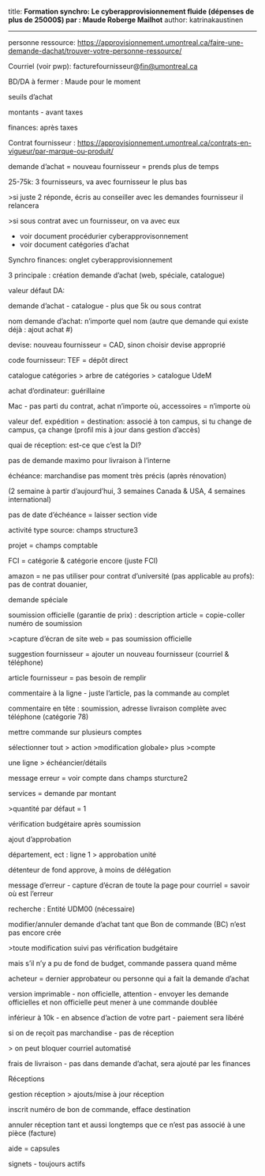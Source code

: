 title: **Formation synchro: Le cyberapprovisionnement fluide (dépenses de plus de 25000$) par : Maude Roberge Mailhot**
author: katrinakaustinen

----

personne ressource: https://approvisionnement.umontreal.ca/faire-une-demande-dachat/trouver-votre-personne-ressource/

Courriel (voir pwp): facturefournisseur@[fin@umontreal.ca](mailto:fin@umontreal.ca)

BD/DA à fermer : Maude pour le moment

seuils d’achat

montants - avant taxes

finances: après taxes

Contrat fournisseur : https://approvisionnement.umontreal.ca/contrats-en-vigueur/par-marque-ou-produit/

  

demande d’achat = nouveau fournisseur =  prends plus de temps

25-75k: 3 fournisseurs, va avec fournisseur le plus bas

\>si juste 2 réponde, écris au conseiller avec les demandes fournisseur il relancera

\>si sous contrat avec un fournisseur, on va avec eux

  

- voir document procédurier cyberapprovisonnement
- voir document catégories d’achat

Synchro finances: onglet cyberapprovisionnement

3 principale : création demande d’achat (web, spéciale, catalogue)

valeur défaut DA:

  

demande d’achat - catalogue - plus que 5k ou sous contrat

nom demande d’achat: n’importe quel nom (autre que demande qui existe déjà : ajout achat #)

  

devise: nouveau fournisseur = CAD, sinon choisir devise approprié

code fournisseur: TEF = dépôt direct

  

catalogue catégories > arbre de catégories > catalogue UdeM

  

achat d’ordinateur: guérillaine

Mac - pas parti du contrat, achat n’importe où, accessoires = n’importe où

  

valeur def. expédition = destination: associé à ton campus, si tu change de campus, ça change (profil mis à jour dans gestion d’accès)

  

quai de réception: est-ce que c’est la DI?

pas de demande maximo pour livraison à l’interne

  

échéance: marchandise pas moment très précis (après rénovation)

(2 semaine à partir d’aujourd’hui, 3 semaines Canada & USA, 4 semaines international)

pas de date d’échéance = laisser section vide

  

activité type source: champs structure3

projet = champs comptable

FCI = catégorie & catégorie encore (juste FCI)

  

amazon = ne pas utiliser pour contrat d’université (pas applicable au profs): pas de contrat douanier, 

  

demande spéciale

soumission officielle (garantie de prix) : description article = copie-coller numéro de soumission

\>capture d’écran de site web = pas soumission officielle

  

suggestion fournisseur = ajouter un nouveau fournisseur (courriel & téléphone)

article fournisseur = pas besoin de remplir

commentaire à la ligne - juste l’article, pas la commande au complet

  

commentaire en tête : soumission, adresse livraison complète avec téléphone (catégorie 78)

  

mettre commande sur plusieurs comptes

sélectionner tout  > action >modification globale> plus >compte

une ligne > échéancier/détails 

message erreur = voir compte dans champs sturcture2

  

services = demande par montant 

\>quantité par défaut = 1

  

vérification budgétaire après soumission

  

ajout d’approbation

département, ect : ligne 1 > approbation unité 

détenteur de fond approve, à moins de délégation

  

message d’erreur - capture d’écran de toute la page pour courriel = savoir où est l’erreur

  

recherche : Entité UDM00 (nécessaire)

  

modifier/annuler demande d’achat tant que Bon de commande (BC) n’est pas encore crée

\>toute modification suivi pas vérification budgétaire

mais s’il n’y a pu de fond de budget, commande passera quand même

  

acheteur = dernier approbateur ou personne qui a fait la demande d’achat

version imprimable - non officielle, attention - envoyer les demande officielles et non officielle peut mener à une commande doublée

  

inférieur à 10k - en absence d’action de votre part - paiement sera libéré

si on de reçoit pas marchandise - pas de réception

\> on peut bloquer courriel automatisé

  

frais de livraison - pas dans demande d’achat, sera ajouté par les finances

  

Réceptions

gestion réception > ajouts/mise à jour réception

inscrit numéro de bon de commande, efface destination

annuler réception tant et aussi longtemps que ce n’est pas associé à une pièce (facture)

  

aide = capsules

  

signets - toujours actifs 